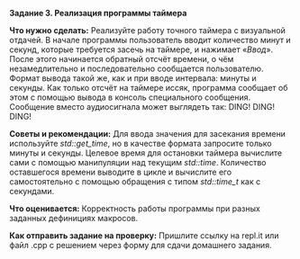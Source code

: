 **Задание 3. Реализация программы таймера**

**Что нужно сделать:**
Реализуйте работу точного таймера с визуальной отдачей.
В начале программы пользователь вводит количество минут и секунд, которые требуется засечь
на таймере, и нажимает «*Ввод*». После этого начинается обратный отсчёт времени, о чём незамедлительно
и последовательно сообщается пользователю. Формат вывода такой же, как и при вводе интервала: минуты
и секунды.
Как только отсчёт на таймере иссяк, программа сообщает об этом с помощью вывода в консоль
специального сообщения. Сообщение вместо аудиосигнала может выглядеть так: DING! DING! DING!

**Советы и рекомендации:**
Для ввода значения для засекания времени используйте *std::get_time*, но в качестве формата
запросите только минуты и секунды. Целевое время для остановки таймера вычислите сами с
помощью манипуляции над текущим *std::time*. Количество оставшегося времени выводите в цикле
и вычислите его самостоятельно с помощью обращения с типом *std::time_t* как с секундами.

**Что оценивается:**
Корректность работы программы при разных заданных дефинициях макросов.

**Как отправить задание на проверку:**
Пришлите ссылку на repl.it или файл .срр с решением через форму для сдачи домашнего задания.
